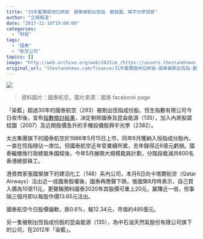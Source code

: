 ```yaml
---
title: "31年藍籌股地位終結　國泰被剔出恆指　碧桂園、舜宇光學頂替"
author: "立場報道"
date: "2017-11-10T19:00:00"
categories:
  - "財經"
tags:
  - "國泰"
  - "航空公司"
topics: []
image: "http://web.archive.org/web/2021im_/https://assets.thestandnews.com/media/photos/14500225_934471410029896_8356180132672549379_o_B1mSx.png"
original_url: "thestandnews.com/finance/31年藍籌股地位終結-國泰被剔出恆指-碧桂園-舜宇光學頂替"
---
```

![](http://web.archive.org/web/2021im_/https://assets.thestandnews.com/media/photos/14500225_934471410029896_8356180132672549379_o_B1mSx.png)
> 資料圖片：國泰航空，圖片來源：國泰 facebook page

「染藍」超過30年的國泰航空（293）被剔出恆指成份股。恆生指數有限公司今日收市後，宣布[指數檢討結果](http://web.archive.org/web/20211229093123/http://www.hsi.com.hk/HSI-Net/static/revamp/contents/zh_hk/news/pressRelease/20171110c.pdf)，決定剔除國泰及昆侖能源（135），加入內房股碧桂園（2007）及近期股價急升的手機設備股舜宇光學（2382）。

太古集團旗下的國泰航空於1986年5月15日上市，同年6月獲納入恒指成分股內，一直在恆指穩佔一席位。但國泰航空近年受業續所累，去年錄得近6億元虧損。國泰繼撤換行政總裁朱國樑後，今年5月展開大規模裁員計劃，分階段裁減共600名香港總部員工。

港資商家張國榮旗下的建滔化工（148）系內公司，本月6日向卡塔爾航空（Qatar Airways）沽出近一成國泰股權後，國泰再應聲下跌。張國榮8月時表示，自己買入價為10至11元，更聲稱預料國泰2020年其股價可重上20元，冀賺近一倍，但事隔三個月即以每股作價13.65元沽出。

國泰航空今日股價偏軟，跌0.6%，報12.34元，市值約485億元。

另一隻被剔出恆指成份股的昆侖能源（135），為中石油天然氣股份有限公司旗下的公司，在2012年「染藍」。